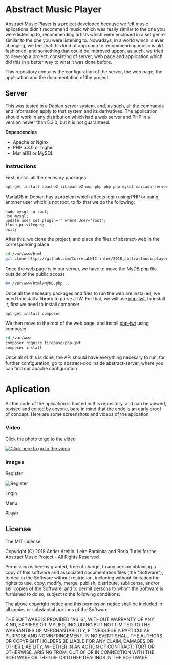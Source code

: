# Abstract Music Player

Abstract Music Player is a project developed because we felt music aplications didn't recommend music which was really similar to the one you were listening to, recommending artists which were enclosed in a set genre similar to the one you were listening to. Nowadays, in a world which is ever changing, we feel that this kind of approach to recommending music is old fashioned, and something that could be improved uppon, as such, we tried to develop a project, consisting of server, web page and application which did this in a better way to what it was done before. 

This repository contains the configuration of the server, the web page, the application and the documentation of the project.

## Server

This was tested in a Debian server system, and, as such, all the commands and information apply to that system and its derivatives. The application should work in any distribution which had a web server and PHP in a version newer than 5.3.0, but it is not guaranteed.

**Dependencies**

* Apache or Nginx
* PHP 5.3.0 or higher
* MariaDB or MySQL

### Instructions

First, install all the necesary packages:

```bash
apt-get install apache2 libapache2-mod-php php php-mysql mariadb-server mariadb-client
```

MariaDB in Debian has a problem which affects login using PHP or using another user which is not root, to fix that we do the following:

```
sudo mysql -u root;
use mysql;
update user set plugin='' where User='root';
flush privileges;
exit;
```

After this, we clone the project, and place the files of abstract-web in the corresponding place

```bash
cd /var/www/html
git clone https://github.com/IurretaLHII-infor/2018_abstractmusicplayer.git
```

Once the web page is in our server, we have to move the MyDB.php file outside of the public access

```bash
mv /var/www/html/MyDB.php ..
```

Once all the necesary packages and files to run the web are installed, we need to install a library to parse JTW. For that, we will use [php-jwt](https://github.com/firebase/php-jwt), to install it, first we need to install composer

```bash
apt-get install composer
```

We then move to the root of the web page, and install [php-jwt](https://github.com/firebase/php-jwt) using composer

```bash
cd /var/www
composer require firebase/php-jwt 
composer install
```

Once all of this is done, the API should have everything necesary to run, for further configuration, go to abstract-doc inside abstract-server, where you can find our apache configuration

# Aplication

All the code of the aplication is hosted in this repository, and can be viewed, revised and edited by anyone, bare in mind that the code is an early proof of concept. Here are some screenshots and videos of the aplication

### Video

Click the photo to go to the video

[![Click here to go to the video](https://img.youtube.com/vi/VsHyZxDR2iM/0.jpg)](https://www.youtube.com/watch?v=VsHyZxDR2iM)

### Images

Register

![Register](https://raw.githubusercontent.com/username/IurretaLHII-infor/2018_abstractmusicplayer/tree/master/media/register.jpg)

Login

Menu

Player

## License

The MIT License

Copyright (C) 2018 Ander Areitio, Leire Barainka and Borja Turiel for the Abstract Music Project - All Rights Reserved  

Permission is hereby granted, free of charge, to any person obtaining a copy
of this software and associated documentation files (the "Software"), to deal
in the Software without restriction, including without limitation the rights
to use, copy, modify, merge, publish, distribute, sublicense, and/or sell
copies of the Software, and to permit persons to whom the Software is
furnished to do so, subject to the following conditions:

The above copyright notice and this permission notice shall be included in
all copies or substantial portions of the Software.

THE SOFTWARE IS PROVIDED "AS IS", WITHOUT WARRANTY OF ANY KIND, EXPRESS OR
IMPLIED, INCLUDING BUT NOT LIMITED TO THE WARRANTIES OF MERCHANTABILITY,
FITNESS FOR A PARTICULAR PURPOSE AND NONINFRINGEMENT. IN NO EVENT SHALL THE
AUTHORS OR COPYRIGHT HOLDERS BE LIABLE FOR ANY CLAIM, DAMAGES OR OTHER
LIABILITY, WHETHER IN AN ACTION OF CONTRACT, TORT OR OTHERWISE, ARISING FROM,
OUT OF OR IN CONNECTION WITH THE SOFTWARE OR THE USE OR OTHER DEALINGS IN
THE SOFTWARE.


